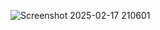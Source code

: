 ![Screenshot 2025-02-17 210601](https://github.com/user-attachments/assets/2ed4d55a-f574-4bc5-9f33-743de5a0dde4)
